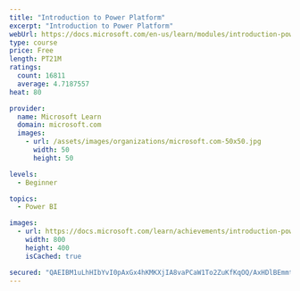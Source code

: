 ```yaml
---
title: "Introduction to Power Platform"
excerpt: "Introduction to Power Platform"
webUrl: https://docs.microsoft.com/en-us/learn/modules/introduction-power-platform/
type: course
price: Free
length: PT21M
ratings:
  count: 16811
  average: 4.7187557
heat: 80

provider:
  name: Microsoft Learn
  domain: microsoft.com
  images:
    - url: /assets/images/organizations/microsoft.com-50x50.jpg
      width: 50
      height: 50

levels:
  - Beginner

topics:
  - Power BI

images:
  - url: https://docs.microsoft.com/learn/achievements/introduction-power-platform-social.png
    width: 800
    height: 400
    isCached: true

secured: "QAEIBM1uLhHIbYvI0pAxGx4hKMKXjIA8vaPCaW1To2ZuKfKqOQ/AxHDlBEmmtLLjELY2apoFA2Ofu8p1zYg8XR1v1wXUad315n6WytEWnQKWiqI+bPO/ESq0FDCHOV+Bocvm6FRp33lJsZOACyFRVjgGPgij8bWj0JAsOtXQzmCgzMlVhDiNaSr+tIrBbeALsNOFc31szTf6be9RibhS/pbKT0fDwCImcDpEacDg/YdezpgULuzf1rfIJpwU13nWjhpNrj+2O5sYIQEz5AyNo9bOL0QPowrOvEF44IImTKGbxlVL97/AIyRI8qPix3CBw5wjUUj9zC/oGkd5yJAe03wJBpa6DTUT369WJm2vhByARxaQQFsCWO8Bb81tgWSC2sdypVPuKofvS6HXtmXsfuVM8esriMnLVdix0tTl8zNJKEfsaMc8J6jPLt4j7HeJ;vApLhyprCjFw9mJw8m9TWQ=="
---
```


